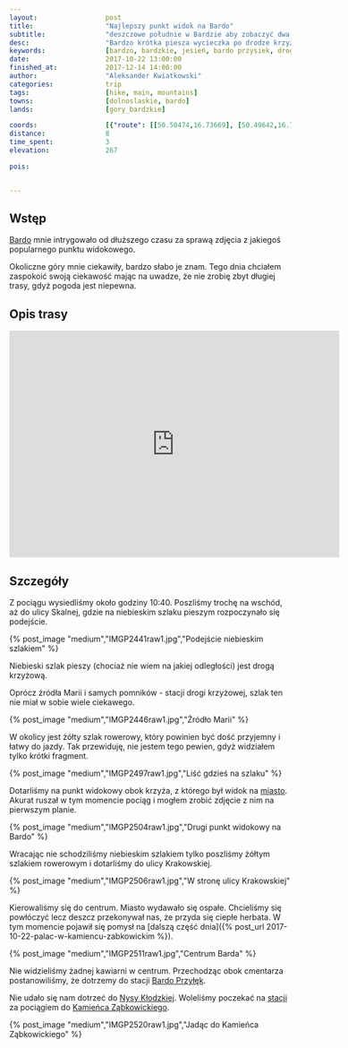 ```yaml
---
layout:                 post
title:                  "Najlepszy punkt widok na Bardo"
subtitle:               "deszczowe południe w Bardzie aby zobaczyć dwa punkty widokowe"
desc:                   "Bardzo krótka piesza wycieczka po drodze krzyżowej na punkt widokowy, z którego widać prawie całe Bardo. Podczas zejścia odwiedziliśmy drugi punkt widokowy a na koniec pospacerowaliśmy po zaspanym mieście."
keywords:               [bardzo, bardzkie, jesień, bardo przysiek, droga krzyżowa]
date:                   2017-10-22 13:00:00
finished_at:            2017-12-14 14:00:00
author:                 "Aleksander Kwiatkowski"
categories:             trip
tags:                   [hike, main, mountains]
towns:                  [dolnoslaskie, bardo]
lands:                  [gory_bardzkie]

coords:                 [{"route": [[50.50474,16.73669], [50.49642,16.73905], [50.50087,16.74162], [50.49631,16.73909], [50.50329,16.72999], [50.50592,16.74012], [50.50963,16.75874]], "type": "hike"}]
distance:               8
time_spent:             3
elevation:              267  

pois:


---
```


[wiki-bardo]: https://pl.wikipedia.org/wiki/Bardo_(wojew%C3%B3dztwo_dolno%C5%9Bl%C4%85skie)
[wiki-bardo-przylek]: https://pl.wikipedia.org/wiki/Bardo_Przy%C5%82%C4%99k
[wiki-nysa-klodzka]: https://pl.wikipedia.org/wiki/Nysa_K%C5%82odzka
[wiki-kamieniec-zabkowicki]: https://pl.wikipedia.org/wiki/Kamieniec_Z%C4%85bkowicki

Wstęp
-----

[Bardo][wiki-bardo] mnie intrygowało od dłuższego czasu za sprawą zdjęcia
z jakiegoś popularnego punktu widokowego.

Okoliczne góry mnie ciekawiły, bardzo słabo je znam.
Tego dnia chciałem zaspokoić swoją ciekawość mając na uwadze, że nie zrobię
zbyt długiej trasy, gdyż pogoda jest niepewna.

Opis trasy
----------

<iframe height='405' width='590' frameborder='0' allowtransparency='true' scrolling='no' src='https://www.strava.com/activities/1247403306/embed/c1dc4544a02868a93afd6ae95aaf2305f3a5e4d5'></iframe>

Szczegóły
---------

Z pociągu wysiedliśmy około godziny 10:40. Poszliśmy trochę na wschód, aż do
ulicy Skalnej, gdzie na niebieskim szlaku pieszym rozpoczynało się podejście.

{% post_image "medium","IMGP2441raw1.jpg","Podejście niebieskim szlakiem" %}

Niebieski szlak pieszy (chociaż nie wiem na jakiej odległości) jest
drogą krzyżową.

Oprócz źródła Marii i samych pomników - stacji drogi krzyżowej, szlak ten nie
miał w sobie wiele ciekawego.

{% post_image "medium","IMGP2446raw1.jpg","Źródło Marii" %}

W okolicy jest żółty szlak rowerowy, który powinien być dość przyjemny i
łatwy do jazdy. Tak przewiduję, nie jestem tego pewien, gdyż widziałem
tylko krótki fragment.

{% post_image "medium","IMGP2497raw1.jpg","Liść gdzieś na szlaku" %}

Dotarliśmy na punkt widokowy obok krzyża, z którego był widok na
[miasto][wiki-bardo]. Akurat ruszał w tym momencie pociąg i mogłem zrobić
zdjęcie z nim na pierwszym planie.

{% post_image "medium","IMGP2504raw1.jpg","Drugi punkt widokowy na Bardo" %}

Wracając nie schodziliśmy niebieskim szlakiem tylko poszliśmy żółtym
szlakiem rowerowym i dotarliśmy do ulicy Krakowskiej.

{% post_image "medium","IMGP2506raw1.jpg","W stronę ulicy Krakowskiej" %}

Kierowaliśmy się do centrum. Miasto wydawało się ospałe. Chcieliśmy się powłóczyć
lecz deszcz przekonywał nas, że przyda się ciepłe herbata.
W tym momencie pojawił się pomysł na
[dalszą część dnia]({% post_url 2017-10-22-palac-w-kamiencu-zabkowickim %}).

{% post_image "medium","IMGP2511raw1.jpg","Centrum Barda" %}

Nie widzieliśmy żadnej kawiarni w centrum. Przechodząc obok cmentarza
postanowiliśmy, że dotrzemy do stacji [Bardo Przyłęk][wiki-bardo-przylek].

Nie udało się nam dotrzeć do [Nysy Kłodzkiej][wiki-nysa-klodzka]. Woleliśmy poczekać
na [stacji][wiki-bardo-przylek] za pociągiem do
[Kamieńca Ząbkowickiego][wiki-kamieniec-zabkowicki].

{% post_image "medium","IMGP2520raw1.jpg","Jadąc do Kamieńca Ząbkowickiego" %}
